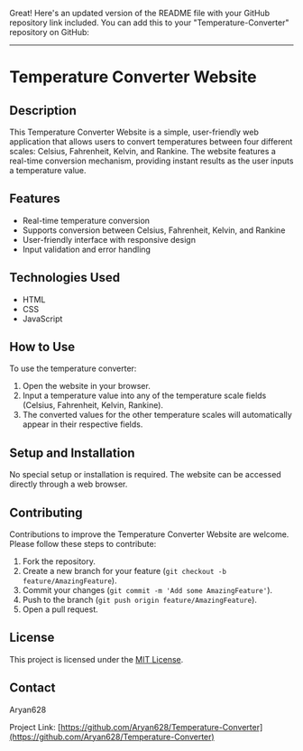 Great! Here's an updated version of the README file with your GitHub repository link included. You can add this to your "Temperature-Converter" repository on GitHub:

---

# Temperature Converter Website

## Description

This Temperature Converter Website is a simple, user-friendly web application that allows users to convert temperatures between four different scales: Celsius, Fahrenheit, Kelvin, and Rankine. The website features a real-time conversion mechanism, providing instant results as the user inputs a temperature value.

## Features

- Real-time temperature conversion
- Supports conversion between Celsius, Fahrenheit, Kelvin, and Rankine
- User-friendly interface with responsive design
- Input validation and error handling

## Technologies Used

- HTML
- CSS
- JavaScript

## How to Use

To use the temperature converter:

1. Open the website in your browser.
2. Input a temperature value into any of the temperature scale fields (Celsius, Fahrenheit, Kelvin, Rankine).
3. The converted values for the other temperature scales will automatically appear in their respective fields.

## Setup and Installation

No special setup or installation is required. The website can be accessed directly through a web browser.

## Contributing

Contributions to improve the Temperature Converter Website are welcome. Please follow these steps to contribute:

1. Fork the repository.
2. Create a new branch for your feature (`git checkout -b feature/AmazingFeature`).
3. Commit your changes (`git commit -m 'Add some AmazingFeature'`).
4. Push to the branch (`git push origin feature/AmazingFeature`).
5. Open a pull request.

## License

This project is licensed under the [MIT License](LICENSE).

## Contact

Aryan628

Project Link: [https://github.com/Aryan628/Temperature-Converter](https://github.com/Aryan628/Temperature-Converter)
